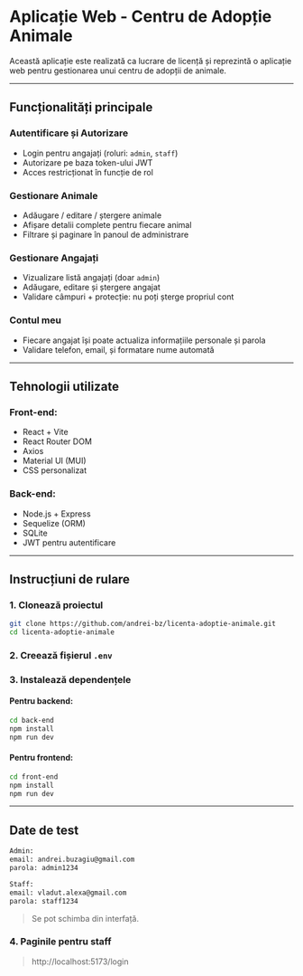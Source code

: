 # Aplicație Web - Centru de Adopție Animale

Această aplicație este realizată ca lucrare de licență și reprezintă o aplicație web pentru gestionarea unui centru de adopții de animale.

---

## Funcționalități principale

### Autentificare și Autorizare
- Login pentru angajați (roluri: `admin`, `staff`)
- Autorizare pe baza token-ului JWT
- Acces restricționat în funcție de rol

### Gestionare Animale
- Adăugare / editare / ștergere animale
- Afișare detalii complete pentru fiecare animal
- Filtrare și paginare în panoul de administrare

### Gestionare Angajați
- Vizualizare listă angajați (doar `admin`)
- Adăugare, editare și ștergere angajat
- Validare câmpuri + protecție: nu poți șterge propriul cont

### Contul meu
- Fiecare angajat își poate actualiza informațiile personale și parola
- Validare telefon, email, și formatare nume automată

---

## Tehnologii utilizate

### Front-end:
- React + Vite
- React Router DOM
- Axios
- Material UI (MUI)
- CSS personalizat

### Back-end:
- Node.js + Express
- Sequelize (ORM)
- SQLite
- JWT pentru autentificare

---

## Instrucțiuni de rulare

### 1. Clonează proiectul

```bash
git clone https://github.com/andrei-bz/licenta-adoptie-animale.git
cd licenta-adoptie-animale
```

### 2. Creează fișierul `.env`

### 3. Instalează dependențele

#### Pentru backend:
```bash
cd back-end
npm install
npm run dev
```

#### Pentru frontend:
```bash
cd front-end
npm install
npm run dev
```

---

## Date de test

```txt
Admin:
email: andrei.buzagiu@gmail.com
parola: admin1234

Staff:
email: vladut.alexa@gmail.com
parola: staff1234
```

> Se pot schimba din interfață.

### 4. Paginile pentru staff

> http://localhost:5173/login

